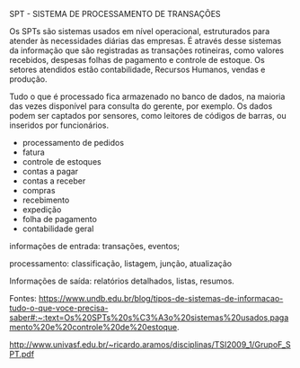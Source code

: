 SPT - SISTEMA DE PROCESSAMENTO DE TRANSAÇÕES

Os SPTs são sistemas usados em nível operacional, estruturados para atender às necessidades diárias das empresas. É através desse sistemas da informação que são registradas as transações rotineiras, como valores recebidos, despesas folhas de pagamento e controle de estoque. Os setores atendidos estão contabilidade, Recursos Humanos, vendas e produção.

Tudo o que é processado fica armazenado no banco de dados, na maioria das vezes disponível para consulta do gerente, por exemplo. Os dados podem ser captados por sensores, como leitores de códigos de barras, ou inseridos por funcionários.

- processamento de pedidos
- fatura
- controle de estoques
- contas a pagar
- contas a receber
- compras
- recebimento
- expedição
- folha de pagamento
- contabilidade geral


informações de entrada:
transações, eventos;

processamento: classificação, listagem, junção, atualização

Informações de saída: relatórios detalhados, listas, resumos.


Fontes: https://www.undb.edu.br/blog/tipos-de-sistemas-de-informacao-tudo-o-que-voce-precisa-saber#:~:text=Os%20SPTs%20s%C3%A3o%20sistemas%20usados,pagamento%20e%20controle%20de%20estoque.

http://www.univasf.edu.br/~ricardo.aramos/disciplinas/TSI2009_1/GrupoF_SPT.pdf
